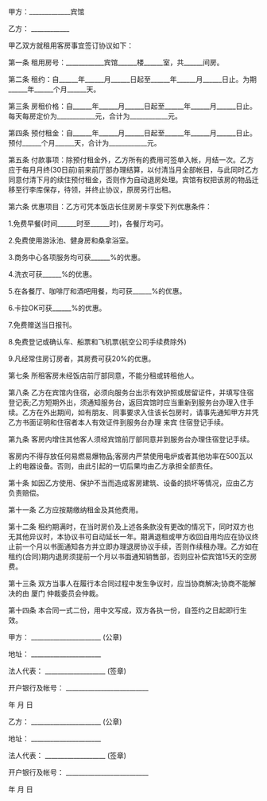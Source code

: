 
 


甲方：_____________宾馆


乙方： ____________


甲乙双方就租用客房事宜签订协议如下：


第一条 租用房号：____________宾馆______楼______室，共______间房。


第二条 租约：自______年______月______日起至______年______月______日止。为期______年______个月______天。


第三条 房租价格：自______年______月______日起至______年______月______日止。每天每房定价为____________元，合计为____________元。


第四条 预付租金：自______年______月______日起至______年______月______日止。预付______个月______天，合计为____________元。


第五条 付款事项：除预付租金外，乙方所有的费用可签单入帐，月结一次。乙方应于每月月终(30日前)前来前厅部办理结算，以付清当月全部帐目，与此同时乙方同意付清下月的续住预付租金，否则作为自动退房处理。宾馆有权把该房的物品迁移至行李库保存，待领，并终止协议，原房另行出租。


第六条 优惠项目：乙方可凭本饭店长住房房卡享受下列优惠条件：


1.免费早餐(时间______时至______时)，各餐厅均可。


2.免费使用游泳池、健身房和桑拿浴室。


3.商务中心各项服务均可获______%的优惠。


4.洗衣可获______%的优惠。


5.在各餐厅、咖啡厅和酒吧用餐，均可获______%的优惠。


6.卡拉OK可获______%的优惠。


7.免费赠送当日报刊。


8.免费登记或确认车、船票和飞机票(航空公司手续费除外)


9.凡经常住房订房者，其房费可获20%的优惠。


第七条 所租客房未经饭店前厅部同意，不能分租或转租他人。


第八条 乙方在宾馆内住宿，必须向服务台出示有效护照或居留证件，并填写住宿登记表;乙方短期外出，须通知服务台，返回宾馆时应当重新到服务台办理入住手续。乙方在外出期间，如有朋友、同事要求入住该长包房时，请事先通知甲方并凭乙方书面证明和住宿者本人有效证件到服务台办理
来宾
住宿登记手续。


第九条 客房内增住其他客人须经宾馆前厅部同意并到服务台办理住宿登记手续。


客房内不得存放任何易燃易爆物品;客房内严禁使用电炉或者其他功率在500瓦以上的电器设备。否则，由此引起的一切后果均由乙方承担全部责任。


第十条 如因乙方使用、保护不当而造成客房建筑、设备的损坏等情况，应由乙方负责赔偿。


第十一条 乙方应按期缴纳租金及其他费用。


第十二条 租约期满时，在当时房价及上述各条款没有更改的情况下，同时双方也无其他异议时，本协议书可自动延长一年。期满退租或甲方收回自用均应在协议终止前一个月以书面通知各方并立即办理退房协议手续，否则作续租办理。乙方如在租约(合同)期内退房须提前一个月以书面通知销售部，否则应补偿宾馆15天的空房费。


第十三条 双方当事人在履行本合同过程中发生争议时，应当协商解决;协商不能解决的由
厦门
仲裁委员会仲裁。


第十四条 本合同一式二份，用中文写成，双方各执一份，自签约之日起即行生效。


甲方： ______________________ (公章)


地址： ______________________


法人代表： ___________________ (签章)


开户银行及帐号： __________________________


年 月 日


乙方： ______________________ (公章)


地址： ______________________


法人代表： ___________________ (签章)


开户银行及帐号： __________________________


年 月 日
 


 

 
 
 
 
 
  


  
 

  


  


  
 
 
 
 

